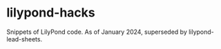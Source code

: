 # lilypond-hacks
Snippets of LilyPond code. As of January 2024, superseded by lilypond-lead-sheets.
